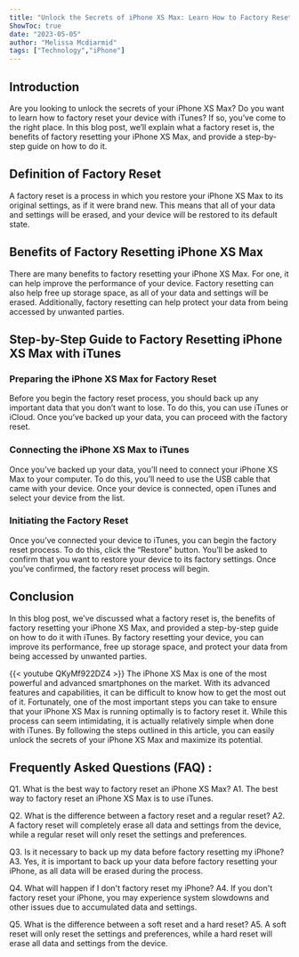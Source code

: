 ```yaml
---
title: "Unlock the Secrets of iPhone XS Max: Learn How to Factory Reset with iTunes!"
ShowToc: true 
date: "2023-05-05"
author: "Melissa Mcdiarmid" 
tags: ["Technology","iPhone"]
---
```

## Introduction

Are you looking to unlock the secrets of your iPhone XS Max? Do you want to learn how to factory reset your device with iTunes? If so, you’ve come to the right place. In this blog post, we’ll explain what a factory reset is, the benefits of factory resetting your iPhone XS Max, and provide a step-by-step guide on how to do it. 

## Definition of Factory Reset

A factory reset is a process in which you restore your iPhone XS Max to its original settings, as if it were brand new. This means that all of your data and settings will be erased, and your device will be restored to its default state. 

## Benefits of Factory Resetting iPhone XS Max

There are many benefits to factory resetting your iPhone XS Max. For one, it can help improve the performance of your device. Factory resetting can also help free up storage space, as all of your data and settings will be erased. Additionally, factory resetting can help protect your data from being accessed by unwanted parties. 

## Step-by-Step Guide to Factory Resetting iPhone XS Max with iTunes

### Preparing the iPhone XS Max for Factory Reset

Before you begin the factory reset process, you should back up any important data that you don’t want to lose. To do this, you can use iTunes or iCloud. Once you’ve backed up your data, you can proceed with the factory reset. 

### Connecting the iPhone XS Max to iTunes

Once you’ve backed up your data, you’ll need to connect your iPhone XS Max to your computer. To do this, you’ll need to use the USB cable that came with your device. Once your device is connected, open iTunes and select your device from the list. 

### Initiating the Factory Reset

Once you’ve connected your device to iTunes, you can begin the factory reset process. To do this, click the “Restore” button. You’ll be asked to confirm that you want to restore your device to its factory settings. Once you’ve confirmed, the factory reset process will begin. 

## Conclusion

In this blog post, we’ve discussed what a factory reset is, the benefits of factory resetting your iPhone XS Max, and provided a step-by-step guide on how to do it with iTunes. By factory resetting your device, you can improve its performance, free up storage space, and protect your data from being accessed by unwanted parties.

{{< youtube QKyMf922DZ4 >}} 
The iPhone XS Max is one of the most powerful and advanced smartphones on the market. With its advanced features and capabilities, it can be difficult to know how to get the most out of it. Fortunately, one of the most important steps you can take to ensure that your iPhone XS Max is running optimally is to factory reset it. While this process can seem intimidating, it is actually relatively simple when done with iTunes. By following the steps outlined in this article, you can easily unlock the secrets of your iPhone XS Max and maximize its potential.

## Frequently Asked Questions (FAQ) :
Q1. What is the best way to factory reset an iPhone XS Max?
A1. The best way to factory reset an iPhone XS Max is to use iTunes.

Q2. What is the difference between a factory reset and a regular reset?
A2. A factory reset will completely erase all data and settings from the device, while a regular reset will only reset the settings and preferences.

Q3. Is it necessary to back up my data before factory resetting my iPhone?
A3. Yes, it is important to back up your data before factory resetting your iPhone, as all data will be erased during the process.

Q4. What will happen if I don't factory reset my iPhone?
A4. If you don't factory reset your iPhone, you may experience system slowdowns and other issues due to accumulated data and settings.

Q5. What is the difference between a soft reset and a hard reset?
A5. A soft reset will only reset the settings and preferences, while a hard reset will erase all data and settings from the device.


